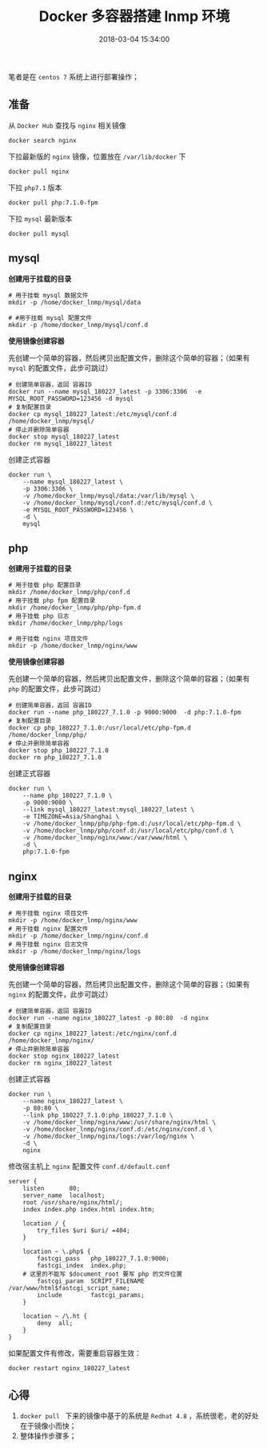 ﻿---
title: Docker 多容器搭建 lnmp 环境
date: 2018-03-04 15:34:00
description: Docker 多容器搭建 lnmp 环境
tags:
- Docker
categories:
copyright: false
---

笔者是在 `centos 7` 系统上进行部署操作；


## 准备

从 `Docker Hub` 查找与 `nginx` 相关镜像

```
docker search nginx
```

下拉最新版的 `nginx` 镜像，位置放在 `/var/lib/docker` 下

```
docker pull nginx
```


下拉 `php7.1` 版本

```
docker pull php:7.1.0-fpm
```

下拉 `mysql` 最新版本

```
docker pull mysql
```

## mysql

**创建用于挂载的目录**

```
# 用于挂载 mysql 数据文件
mkdir -p /home/docker_lnmp/mysql/data

# #用于挂载 mysql 配置文件
mkdir -p /home/docker_lnmp/mysql/conf.d
```

**使用镜像创建容器**

先创建一个简单的容器，然后拷贝出配置文件，删除这个简单的容器；（如果有 `mysql` 的配置文件，此步可跳过）

```
# 创建简单容器，返回 容器ID
docker run --name mysql_180227_latest -p 3306:3306  -e MYSQL_ROOT_PASSWORD=123456 -d mysql
# 复制配置目录
docker cp mysql_180227_latest:/etc/mysql/conf.d /home/docker_lnmp/mysql/
# 停止并删除简单容器
docker stop mysql_180227_latest 
docker rm mysql_180227_latest
```

创建正式容器

```
docker run \
    --name mysql_180227_latest \
    -p 3306:3306 \
    -v /home/docker_lnmp/mysql/data:/var/lib/mysql \
    -v /home/docker_lnmp/mysql/conf.d:/etc/mysql/conf.d \
    -e MYSQL_ROOT_PASSWORD=123456 \
    -d \
    mysql
```

## php

**创建用于挂载的目录**

```
# 用于挂载 php 配置目录
mkdir /home/docker_lnmp/php/conf.d
# 用于挂载 php fpm 配置目录
mkdir /home/docker_lnmp/php/php-fpm.d
# 用于挂载 php 日志
mkdir /home/docker_lnmp/php/logs

# 用于挂载 nginx 项目文件
mkdir -p /home/docker_lnmp/nginx/www
```

**使用镜像创建容器**

先创建一个简单的容器，然后拷贝出配置文件，删除这个简单的容器；（如果有 `php` 的配置文件，此步可跳过）

```
# 创建简单容器，返回 容器ID
docker run --name php_180227_7.1.0 -p 9000:9000  -d php:7.1.0-fpm
# 复制配置目录
docker cp php_180227_7.1.0:/usr/local/etc/php-fpm.d /home/docker_lnmp/php/
# 停止并删除简单容器
docker stop php_180227_7.1.0 
docker rm php_180227_7.1.0
```

创建正式容器

```
docker run \
    --name php_180227_7.1.0 \
    -p 9000:9000 \
    --link mysql_180227_latest:mysql_180227_latest \
    -e TIMEZONE=Asia/Shanghai \
    -v /home/docker_lnmp/php/php-fpm.d:/usr/local/etc/php-fpm.d \
    -v /home/docker_lnmp/php/conf.d:/usr/local/etc/php/conf.d \
    -v /home/docker_lnmp/nginx/www:/var/www/html \
    -d \
    php:7.1.0-fpm
```

## nginx

**创建用于挂载的目录**

```
# 用于挂载 nginx 项目文件
mkdir -p /home/docker_lnmp/nginx/www
# 用于挂载 nginx 配置文件
mkdir -p /home/docker_lnmp/nginx/conf.d
# 用于挂载 nginx 日志文件
mkdir -p /home/docker_lnmp/nginx/logs
```

**使用镜像创建容器**

先创建一个简单的容器，然后拷贝出配置文件，删除这个简单的容器；（如果有 `nginx` 的配置文件，此步可跳过）

```
# 创建简单容器，返回 容器ID
docker run --name nginx_180227_latest -p 80:80  -d nginx
# 复制配置目录
docker cp nginx_180227_latest:/etc/nginx/conf.d /home/docker_lnmp/nginx/
# 停止并删除简单容器
docker stop nginx_180227_latest 
docker rm nginx_180227_latest
```

创建正式容器

```
docker run \
    --name nginx_180227_latest \
    -p 80:80 \
    --link php_180227_7.1.0:php_180227_7.1.0 \
    -v /home/docker_lnmp/nginx/www:/usr/share/nginx/html \
    -v /home/docker_lnmp/nginx/conf.d:/etc/nginx/conf.d \
    -v /home/docker_lnmp/nginx/logs:/var/log/nginx \
    -d \
    nginx
```
修改宿主机上 `nginx` 配置文件 `conf.d/default.conf`

```
server {
    listen       80;
    server_name  localhost;
    root /usr/share/nginx/html/;
    index index.php index.html index.htm;

    location / {
        try_files $uri $uri/ =404;
    }

    location ~ \.php$ {
        fastcgi_pass   php_180227_7.1.0:9000;
        fastcgi_index  index.php;
	# 这里的不能写 $document_root 要写 php 的文件位置
        fastcgi_param  SCRIPT_FILENAME  /var/www/html$fastcgi_script_name;
        include        fastcgi_params;
    }

    location ~ /\.ht {
        deny  all;
    }
}
```

如果配置文件有修改，需要重启容器生效：

```
docker restart nginx_180227_latest
```

## 心得

1. `docker pull ` 下来的镜像中基于的系统是 `Redhat 4.8` ，系统很老，老的好处在于镜像小而快；
2. 整体操作步骤多；










